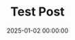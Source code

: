 ---
title: 'Test Post'
date: 2025-01-02 00:00:00
description: This page is a demo that shows everything you can do inside portfolio and blog posts.
featured_image: '/images/demo/demo-square.jpg'
---